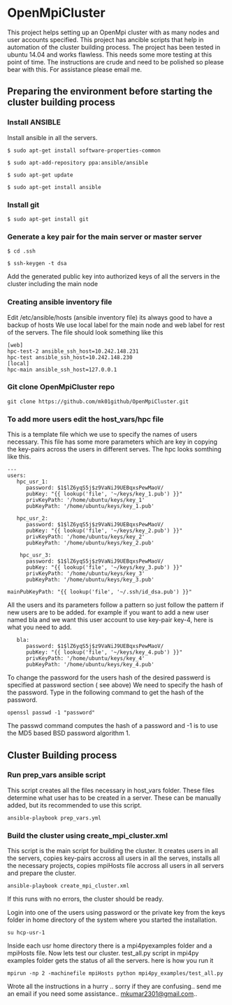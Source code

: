 # OpenMpiCluster

This project helps setting up an OpenMpi cluster with as many nodes and user accounts specified. This project has ancible scripts that help in automation of the cluster building process. The project has been tested in ubuntu 14.04 and works flawless. This needs some more testing at this point of time. The instructions are crude and need to be polished so please bear with this. For assistance please email me. 

## Preparing the environment before starting the cluster building process

### Install ANSIBLE 
Install ansible in all the servers.

    $ sudo apt-get install software-properties-common

    $ sudo apt-add-repository ppa:ansible/ansible			

    $ sudo apt-get update

    $ sudo apt-get install ansible

### Install git

    $ sudo apt-get install git

### Generate a key pair for the main server or master server

    $ cd .ssh

    $ ssh-keygen -t dsa

Add the generated public key into authorized keys of all the servers in the cluster including the main node

### Creating ansible inventory file
Edit /etc/ansible/hosts (ansible inventory file) its always good to have a backup of hosts
We use local label for the main node and web label for rest of the servers.
The file should look something like this

    [web]
    hpc-test-2 ansible_ssh_host=10.242.148.231
    hpc-test ansible_ssh_host=10.242.148.230
    [local]
    hpc-main ansible_ssh_host=127.0.0.1

### Git clone OpenMpiCluster repo
    git clone https://github.com/mk01github/OpenMpiCluster.git

### To add more users edit the host_vars/hpc file 
This is a template file which we use to specify the names of users necessary. This file has some more parameters which are key in copying the key-pairs across the users in different serves. The hpc looks somthing like this.

    ---
    users:
       hpc_usr_1:
          password: $1$lZ6yqS5j$z9VaNiJ9UEBqxsPewMaoV/
          pubKey: "{{ lookup('file', '~/keys/key_1.pub') }}"
          privKeyPath: '/home/ubuntu/keys/key_1'
          pubKeyPath: '/home/ubuntu/keys/key_1.pub'

       hpc_usr_2:
          password: $1$lZ6yqS5j$z9VaNiJ9UEBqxsPewMaoV/
          pubKey: "{{ lookup('file', '~/keys/key_2.pub') }}"
          privKeyPath: '/home/ubuntu/keys/key_2'
          pubKeyPath: '/home/ubuntu/keys/key_2.pub'

        hpc_usr_3:
          password: $1$lZ6yqS5j$z9VaNiJ9UEBqxsPewMaoV/
          pubKey: "{{ lookup('file', '~/keys/key_3.pub') }}"
          privKeyPath: '/home/ubuntu/keys/key_3'
          pubKeyPath: '/home/ubuntu/keys/key_3.pub'

    mainPubKeyPath: "{{ lookup('file', '~/.ssh/id_dsa.pub') }}"

All the users and its parameters follow a pattern so just follow the pattern if new users are to be added.
for example if you want to add a new user named bla and we want this user account to use key-pair key-4, here is what you need to add.

       bla:
          password: $1$lZ6yqS5j$z9VaNiJ9UEBqxsPewMaoV/
          pubKey: "{{ lookup('file', '~/keys/key_4.pub') }}"
          privKeyPath: '/home/ubuntu/keys/key_4'
          pubKeyPath: '/home/ubuntu/keys/key_4.pub'

To change the password for the users hash of the desired passwerd is specified at password section ( see above)
We need to specify the hash of the password. Type in the following command to get the hash of the password.

    openssl passwd -1 "password"

The passwd command computes the hash of a password and -1 is to use the MD5 based BSD password algorithm 1.
## Cluster Building process 

### Run prep_vars ansible script
This script creates all the files necessary in host_vars folder. These files determine what user has to be created in a server. These can be manually added, but its recommended to use this script.

    ansible-playbook prep_vars.yml

### Build the cluster using create_mpi_cluster.xml
This script is the main script for building the cluster. It creates users in all the servers, copies key-pairs accross all users in all the serves, installs all the necessary projects, copies mpiHosts file accross all users in all servers and prepare the cluster.

    ansible-playbook create_mpi_cluster.xml

If this runs with no errors, the cluster should be ready.

Login into one of the  users using password or the private key from the keys folder in home directory of the system where you started the installation.

    su hcp-usr-1
Inside each usr home directory there is a mpi4pyexamples folder and a mpiHosts file. Now lets test our cluster.
test_all.py script in mpi4py examples folder gets the status of all the servers. here is how you run it

    mpirun -np 2 -machinefile mpiHosts python mpi4py_examples/test_all.py
    

   
Wrote all the instructions in a hurry .. sorry if they are confusing.. send me an email if you need some assistance.. mkumar2301@gmail.com.. 



